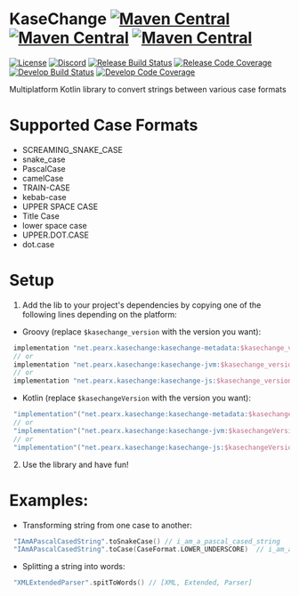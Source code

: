 # KaseChange [![Maven Central](https://img.shields.io/maven-central/v/net.pearx.kasechange/kasechange-metadata.svg?label=common&logo=kotlin&logoColor=white)](https://search.maven.org/search?q=g:%22net.pearx.kasechange%22%20AND%20a:%22kasechange-metadata%22) [![Maven Central](https://img.shields.io/maven-central/v/net.pearx.kasechange/kasechange-jvm.svg?label=jvm&logo=java&logoColor=white)](https://search.maven.org/search?q=g:%22net.pearx.kasechange%22%20AND%20a:%22kasechange-jvm%22) [![Maven Central](https://img.shields.io/maven-central/v/net.pearx.kasechange/kasechange-js.svg?label=js&logo=javascript&logoColor=white)](https://search.maven.org/search?q=g:%22net.pearx.kasechange%22%20AND%20a:%22kasechange-js%22)
[![License](https://img.shields.io/github/license/pearxteam/kasechange.svg)](https://raw.githubusercontent.com/pearxteam/kasechange/master/LICENSE.TXT)
[![Discord](https://img.shields.io/discord/136085738151346176.svg?logo=discord&logoColor=white)](https://discord.gg/q9cX9QE)
[![Release Build Status](https://img.shields.io/jenkins/build/https/ci.pearx.net/job/pearxteam/job/kasechange/job/develop.svg?label=build%20%5Bmaster%5D&logo=jenkins&logoColor=white)](https://ci.pearx.net/job/pearxteam/job/kasechange/job/master/)
[![Release Code Coverage](https://img.shields.io/jenkins/coverage/jacoco/https/ci.pearx.net/job/pearxteam/job/kasechange/job/master.svg?label=coverage%20%5Bmaster%5D)](https://ci.pearx.net/job/pearxteam/job/kasechange/job/master/)
[![Develop Build Status](https://img.shields.io/jenkins/build/https/ci.pearx.net/job/pearxteam/job/kasechange/job/develop.svg?label=build%20%5Bdevelop%5D&logo=jenkins&logoColor=white)](https://ci.pearx.net/job/pearxteam/job/kasechange/job/develop/)
[![Develop Code Coverage](https://img.shields.io/jenkins/coverage/jacoco/https/ci.pearx.net/job/pearxteam/job/kasechange/job/develop.svg?label=coverage%20%5Bdevelop%5D)](https://ci.pearx.net/job/pearxteam/job/kasechange/job/develop/)

Multiplatform Kotlin library to convert strings between various case formats

# Supported Case Formats
- SCREAMING_SNAKE_CASE
- snake_case
- PascalCase
- camelCase
- TRAIN-CASE
- kebab-case
- UPPER SPACE CASE
- Title Case
- lower space case
- UPPER.DOT.CASE
- dot.case

# Setup
1. Add the lib to your project's dependencies by copying one of the following lines depending on the platform: 
 - Groovy (replace `$kasechange_version` with the version you want):
```groovy
 implementation "net.pearx.kasechange:kasechange-metadata:$kasechange_version" // for Common
 // or
 implementation "net.pearx.kasechange:kasechange-jvm:$kasechange_version" // for JVM
 // or
 implementation "net.pearx.kasechange:kasechange-js:$kasechange_version" // for JS
```
 - Kotlin (replace `$kasechangeVersion` with the version you want):
```kotlin
 "implementation"("net.pearx.kasechange:kasechange-metadata:$kasechangeVersion") // for Common
 // or
 "implementation"("net.pearx.kasechange:kasechange-jvm:$kasechangeVersion") // for JVM
 // or
 "implementation"("net.pearx.kasechange:kasechange-js:$kasechangeVersion") // for JS
```
2. Use the library and have fun!
# Examples:
 - Transforming string from one case to another:
```kotlin
 "IAmAPascalCasedString".toSnakeCase() // i_am_a_pascal_cased_string
 "IAmAPascalCasedString".toCase(CaseFormat.LOWER_UNDERSCORE)  // i_am_a_pascal_cased_string
```
 - Splitting a string into words:
```kotlin
 "XMLExtendedParser".spitToWords() // [XML, Extended, Parser]
```